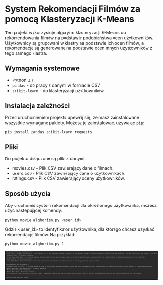 # System Rekomendacji Filmów za pomocą Klasteryzacji K-Means

Ten projekt wykorzystuje algorytm klasteryzacji K-Means do rekomendowania filmów na podstawie podobieństwa ocen użytkowników. Użytkownicy są grupowani w klastry na podstawie ich ocen filmów, a rekomendacje są generowane na podstawie ocen innych użytkowników z tego samego klastra.

## Wymagania systemowe

- Python 3.x
- `pandas` - do pracy z danymi w formacie CSV
- `scikit-learn` - do klasteryzacji użytkowników

## Instalacja zależności

Przed uruchomieniem projektu upewnij się, że masz zainstalowane wszystkie wymagane pakiety. Możesz je zainstalować, używając `pip`:

```bash
pip install pandas scikit-learn requests
```

## Pliki
Do projektu dołączone są pliki z danymi:

 * movies.csv - Plik CSV zawierający dane o filmach.
 * users.csv - Plik CSV zawierający dane o użytkownikach.
 * ratings.csv - Plik CSV zawierający oceny użytkowników.

## Sposób użycia
Aby uruchomić system rekomendacji dla określonego użytkownika, możesz użyć następującej komendy:

```bash
python movie_alghoritm.py <user_id>
```
Gdzie <user_id> to identyfikator użytkownika, dla którego chcesz uzyskać rekomendacje filmów. Na przykład:

```bash
python movie_alghoritm.py 1
```

![img.png](img.png)